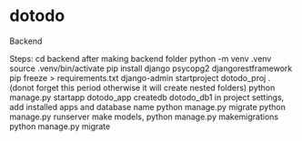 # dotodo

Backend

Steps: cd backend after making backend folder
python -m venv .venv
source .venv/bin/activate
pip install django psycopg2 djangorestframework
pip freeze > requirements.txt
django-admin startproject dotodo_proj . (donot forget this period otherwise it will create nested folders)
python manage.py startapp dotodo_app
createdb dotodo_db1
in project settings, add installed apps and database name
python manage.py migrate
python manage.py runserver
make models, python manage.py makemigrations
python manage.py migrate
